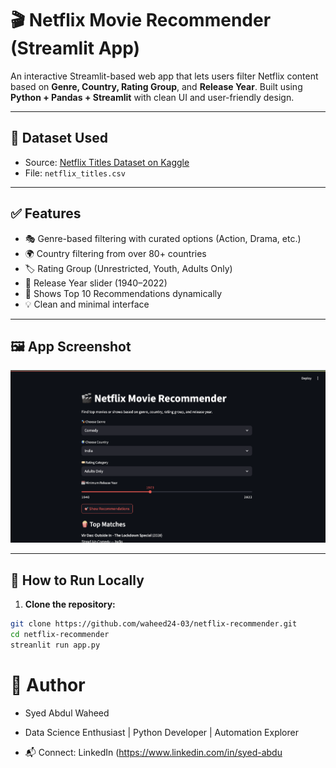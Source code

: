 # 🎬 Netflix Movie Recommender (Streamlit App)

An interactive Streamlit-based web app that lets users filter Netflix content based on **Genre, Country, Rating Group**, and **Release Year**. Built using **Python + Pandas + Streamlit** with clean UI and user-friendly design.

---

## 📁 Dataset Used

- Source: [Netflix Titles Dataset on Kaggle](https://www.kaggle.com/datasets/shivamb/netflix-shows)
- File: `netflix_titles.csv`

---

## ✅ Features

- 🎭 Genre-based filtering with curated options (Action, Drama, etc.)
- 🌍 Country filtering from over 80+ countries
- 🏷️ Rating Group (Unrestricted, Youth, Adults Only)
- 📅 Release Year slider (1940–2022)
- 🎯 Shows Top 10 Recommendations dynamically
- 💡 Clean and minimal interface

---

## 🖼️ App Screenshot

![App Screenshot](Outputscreenshot.png)

---

## 🚀 How to Run Locally

1. **Clone the repository:**

```bash
git clone https://github.com/waheed24-03/netflix-recommender.git
cd netflix-recommender
streanlit run app.py

```

# 👤 Author
-  Syed Abdul Waheed
-  Data Science Enthusiast | Python Developer | Automation Explorer

- 📬 Connect: LinkedIn (https://www.linkedin.com/in/syed-abdu

